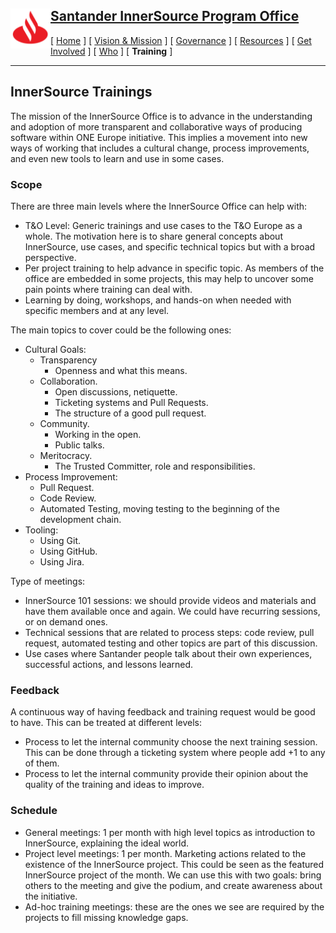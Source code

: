 <h2>
 <a href="/README.md">
   <img alt="Santander" src="/assets/img/santander.png" align="left" width="64" height="64" />
   Santander InnerSource Program Office
 </a>
</h2>

[ [Home](/README.md) ] [ [Vision & Mission](/doc/vision-and-mission.md) ] [ [Governance](/doc/governance.md) ] [ [Resources](/doc/resources.md) ] [ [Get Involved](/doc/get-involved.md) ] [ [Who](/doc/who.md) ] [ **Training** ]

---

## InnerSource Trainings
The mission of the InnerSource Office is to advance in the understanding and adoption of more transparent and collaborative ways of producing software within ONE Europe initiative.
This implies a movement into new ways of working that includes a cultural change, process improvements, and even new tools to learn and use in some cases.


### Scope

There are three main levels where the InnerSource Office can help with:
* T&O Level: Generic trainings and use cases to the T&O Europe as a whole. The motivation here is to share general concepts about InnerSource, use cases, and specific technical topics but with a broad perspective.
* Per project training to help advance in specific topic. As members of the office are embedded in some projects, this may help to uncover some pain points where training can deal with. 
* Learning by doing, workshops, and hands-on when needed with specific members and at any level. 

The main topics to cover could be the following ones:

* Cultural Goals:
  - Transparency
     - Openness and what this means.
  - Collaboration.
     - Open discussions, netiquette.
     - Ticketing systems and Pull Requests.
     - The structure of a good pull request.
  - Community.
     - Working in the open.
     - Public talks.
  - Meritocracy.
     - The Trusted Committer, role and responsibilities.
* Process Improvement:
  - Pull Request.
  - Code Review.
  - Automated Testing, moving testing to the beginning of the development chain.
* Tooling:
  - Using Git.
  - Using GitHub.
  - Using Jira.

Type of meetings:

* InnerSource 101 sessions: we should provide videos and materials and have them available once and again. We could have recurring sessions, or on demand ones.
* Technical sessions that are related to process steps: code review, pull request, automated testing and other topics are part of this discussion.
* Use cases where Santander people talk about their own experiences, successful actions, and lessons learned.


### Feedback

A continuous way of having feedback and training request would be good to have. This can be treated at different levels:
* Process to let the internal community choose the next training session. This can be done through a ticketing system where people add +1 to any of them.
* Process to let the internal community provide their opinion about the quality of the training and ideas to improve.


### Schedule

* General meetings: 1 per month with high level topics as introduction to InnerSource, explaining the ideal world.
* Project level meetings: 1 per month. Marketing actions related to the existence of the InnerSource project. This could be seen as the featured InnerSource project of the month. We can use this with two goals: bring others to the meeting and give the podium, and create awareness about the initiative.
* Ad-hoc training meetings: these are the ones we see are required by the projects to fill missing knowledge gaps.
